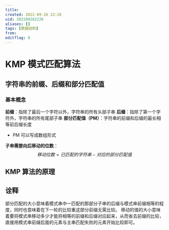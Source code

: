 ```yaml
---
title: 
created: 2022-09-26 22:26
uid: 202209262226
aliases: []
tags: [数据结构]
from: 
editflag: 0
---
```

# KMP 模式匹配算法
## 字符串的前缀、后缀和部分匹配值
### 基本概念
**前缀**：指除了最后一个字符以外，字符串的所有头部子串
**后缀**：指除了第一个字符外，字符串的所有尾部子串
**部分匹配值（PM）**：字符串的前缀和后缀的最长相等前后缀长度
- PM 可以写成数组形式

**子串需要向后移动的位数**：
$$
移动位数=已匹配的字符串-对应的部分匹配值
$$
## KMP 算法的原理

## 诠释
部分匹配的大小意味着模式串中一匹配的那部分子串的后缀与模式串前缀相等的程度，同时也意味着在下一轮的比较重这部分前缀无需比较。
移动的值的大小意味着要将模式串移动多少才能将相等的前缀和后缀对应起来，从而省去前缀的比较，直接用模式串前缀后面的元素与主串匹配失败的元素开始比较即可。


